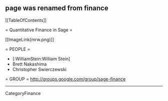 ## page was renamed from finance
[[TableOfContents]]

= Quantitative Finance in Sage =

[[ImageLink(mrw.png)]]

= PEOPLE =
  * [:WilliamStein:William Stein]
  * Brett Nakashima
  * Christopher Swierczewski

= GROUP =
  http://groups.google.com/group/sage-finance

----

CategoryFinance
